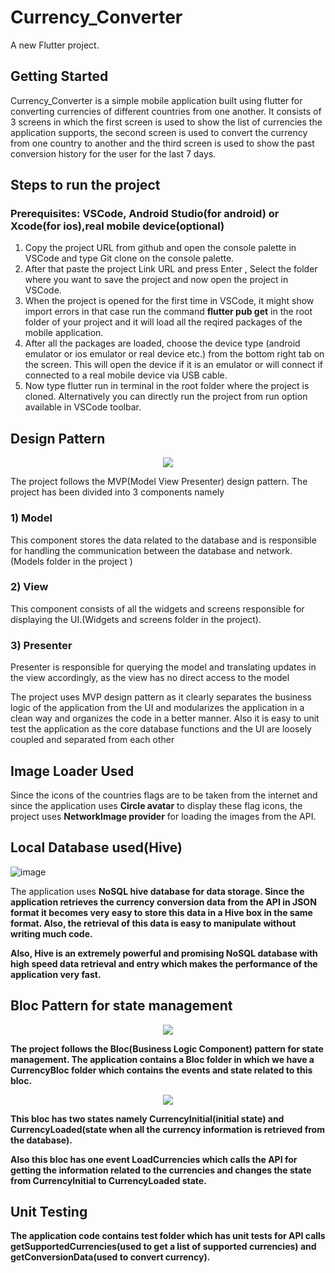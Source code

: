 # Currency_Converter

A new Flutter project.

## Getting Started
Currency_Converter is a simple mobile application built using flutter for converting currencies of different countries from one another. It consists of 3 screens in which the first screen is used to show the list of currencies the application supports, the second screen is used to convert the currency from one country to another and the third screen is used to show the past conversion history for the user for the last 7 days.

## Steps to run the project
### Prerequisites: VSCode, Android Studio(for android) or Xcode(for ios),real mobile device(optional)
1)	Copy the project URL from github and open the console palette in VSCode and type Git clone on the console palette.
2)	After that paste the project Link URL and press Enter , Select the folder where you want to save the project and now open the project in VSCode.
3)	When the project is opened for the first time in VSCode, it might show import errors in that case run the command <b>flutter pub get</b> in the root folder of your project and it will load all the reqired packages of the mobile application.
4)	After all the packages are loaded, choose the device type (android emulator or ios emulator or real device etc.) from the bottom right tab on the screen. This will open the device if it is an emulator or will connect if connected to a real mobile device via USB cable. 
5)	Now type flutter run in terminal in the root folder where the project is cloned. Alternatively you can directly run the project from run option available in VSCode toolbar.

## Design Pattern

<p align="center"><img src="https://user-images.githubusercontent.com/67342582/193857370-4b6ba95f-1815-49ef-9531-920bf420de93.png"></p>

The project follows the MVP(Model View Presenter) design pattern. The project has been divided into 3 components namely
### 1)	Model
This component stores the data related to the database and is responsible for handling the communication between the database and network.(Models folder in the project )
### 2)	View
This component consists of all the widgets and screens responsible for displaying the UI.(Widgets and screens folder in the project).

### 3)	Presenter
Presenter is responsible for querying the model and translating updates in the view accordingly, as the view has no direct access to the model

The project uses MVP design pattern as it clearly separates the business logic of the application from the UI and modularizes the application in a clean way and organizes the code in a better manner.
Also it is easy to unit test the application as the core database functions and the UI are loosely coupled and separated from each other

## Image Loader Used
Since the icons of the countries flags are to be taken from the internet and since the application uses <b>Circle avatar</b> to display these flag icons, the project uses <b>NetworkImage provider</b> for loading the images from the API.

## Local Database used(Hive)

![image](https://user-images.githubusercontent.com/67342582/193858118-631d5396-fcdf-48ed-af37-1951009c274f.png)

The application uses <b>NoSQL hive database<b> for data storage. Since the application retrieves the currency conversion data from the API in JSON format it becomes very easy to store this data in a Hive box in the same format. Also, the retrieval of this data is easy to manipulate without writing much code.
  
Also, Hive is an extremely powerful and promising NoSQL database with high speed data retrieval and entry which makes the performance of the application very fast.
  
## Bloc Pattern for state management
<p align="center"><img src="https://user-images.githubusercontent.com/67342582/193858306-69109b65-f164-421e-b6b2-76e68cf8cc06.png"></p>
  
The project follows the <b>Bloc(Business Logic Component)</b> pattern for state management. The application contains a Bloc folder in which we have a CurrencyBloc folder which contains the events and state related to this bloc.
  
<p align="center"><img src="https://user-images.githubusercontent.com/67342582/193858692-4bd84bb1-565d-4dc0-93fd-b07857afe201.png"></p>
  
This bloc has two states namely <b>CurrencyInitial(initial state) and CurrencyLoaded(state when all the currency information is retrieved from the database).</b>
  
 Also this bloc has one <b>event LoadCurrencies</b> which calls the API for getting the information related to the currencies and changes the state from <b>CurrencyInitial to CurrencyLoaded state.</b>

 ## Unit Testing
  The application code contains <b>test folder</b> which has unit tests for API calls <b>getSupportedCurrencies</b>(used to get a list of supported currencies) and <b>getConversionData</b>(used to convert currency).
  
  
